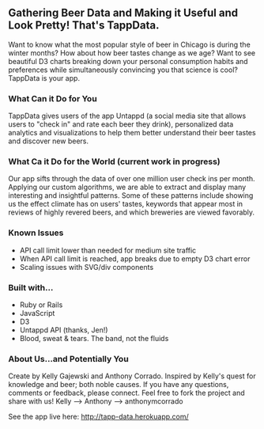 ## Gathering Beer Data and Making it Useful and Look Pretty! That's TappData.

Want to know what the most popular style of beer in Chicago is during the winter months? How about how beer tastes change as we age? Want to see beautiful D3 charts breaking down your personal consumption habits and preferences while simultaneously convincing you that science is cool? TappData is your app. 

### What Can it Do for You

TappData gives users of the app Untappd (a social media site that allows users to "check in" and rate each beer they drink), personalized data analytics and visualizations to help them better understand their beer tastes and discover new beers.

### What Ca it Do for the World (current work in progress)

Our app sifts through the data of over one million user check ins per month. Applying our custom algorithms, we are able to extract and display many interesting and insightful patterns. Some of these patterns include showing us the effect climate has on users' tastes, keywords that appear most in reviews of highly revered beers, and which breweries are viewed favorably. 

### Known Issues

* API call limit lower than needed for medium site traffic
* When API call limit is reached, app breaks due to empty D3 chart error
* Scaling issues with SVG/div components

### Built with...

* Ruby or Rails
* JavaScript
* D3
* Untappd API (thanks, Jen!)
* Blood, sweat & tears. The band, not the fluids

### About Us...and Potentially You

Create by Kelly Gajewski and Anthony Corrado. Inspired by Kelly's quest for knowledge and beer; both noble causes. If you have any questions, comments or feedback, please connect. Feel free to fork the project and share with us!
Kelly --> 
Anthony --> anthonymcorrado

See the app live here: http://tapp-data.herokuapp.com/

